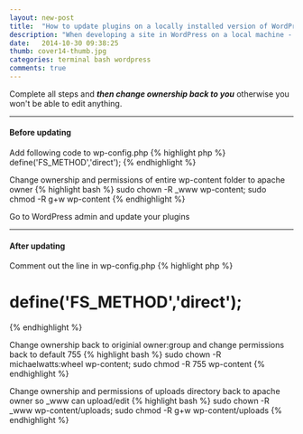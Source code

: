 ```yaml
---
layout: new-post
title:  "How to update plugins on a locally installed version of WordPress on OSX"
description: "When developing a site in WordPress on a local machine - you can't initially update the plugins with FTP. This article shows you how to do it."
date:   2014-10-30 09:38:25
thumb: cover14-thumb.jpg
categories: terminal bash wordpress
comments: true
---
```


Complete all steps and ***then change ownership back to you*** otherwise you won't be able to edit anything.

----

#### Before updating

Add following code to wp-config.php
{% highlight php %}
define('FS_METHOD','direct');
{% endhighlight %}

Change ownership and permissions of entire wp-content folder to apache owner
{% highlight bash %}
sudo chown -R _www wp-content; sudo chmod -R g+w wp-content
{% endhighlight %}

Go to WordPress admin and update your plugins

----

#### After updating

Comment out the line in wp-config.php
{% highlight php %}
# define('FS_METHOD','direct');
{% endhighlight %}

Change ownership back to originial owner:group and change permissions back to default 755
{% highlight bash %}
sudo chown -R michaelwatts:wheel wp-content; sudo chmod -R 755 wp-content
{% endhighlight %}

Change ownership and permissions of uploads directory back to apache owner so _www can upload/edit
{% highlight bash %}
sudo chown -R _www wp-content/uploads; sudo chmod -R g+w wp-content/uploads
{% endhighlight %}
